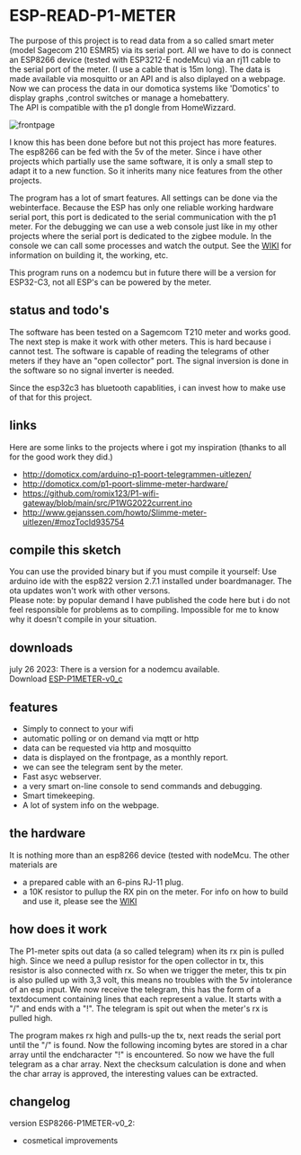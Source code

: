 # ESP-READ-P1-METER

The purpose of this project is to read data from a so called smart meter (model Sagecom 210 ESMR5) via its serial port. All we have to do is connect an ESP8266 device (tested with ESP3212-E nodeMcu) via an rj11 cable to the serial port of the meter. (I use a cable that is 15m long). The data is made available via mosquitto or an API and is also diplayed on a webpage.  Now we can process the data in our domotica systems like 'Domotics' to display graphs ,control switches or manage a homebattery.<br>The API is compatible with the p1 dongle from HomeWizzard.

![frontpage](https://github.com/patience4711/ESP-READ-P1-METER/assets/12282915/bb65cf1f-f6bf-4e1c-ae48-c379628f3a7a)<br>

I know this has been done before but not this project has more features. The esp8266 can be fed with the 5v of the meter. Since i have other projects which partially use the same software, it is only a small step to adapt it to a new function. So it inherits many nice features from the other projects. 

The program has a lot of smart features. All settings can be done via the webinterface. Because the ESP has only one reliable working hardware serial port, this port is dedicated to the serial communication with the p1 meter. For the debugging we can use a web console just like in my other projects where the serial port is dedicated to the zigbee module. In the console we can call some processes and watch the output. 
See the [WIKI](https://github.com/patience4711/ESP-READ-P1-METER/wiki/GENERAL) for information on building it, the working, etc. 

This program runs on a nodemcu but in future there will be a version for ESP32-C3, not all ESP's can be powered by the meter.

## status and todo's
The software has been tested on a Sagemcom T210 meter and works good.
The next step is make it work with other meters. This is hard because i cannot test. The software is capable of reading the telegrams of other meters if they have an "open collector" port. The signal inversion is done in the software so no signal inverter is needed.

Since the esp32c3 has bluetooth capablities, i can invest how to make use of that for this project.

## links
Here are some links to the projects where i got my inspiration (thanks to all for the good work they did.)
 * http://domoticx.com/arduino-p1-poort-telegrammen-uitlezen/
 * http://domoticx.com/p1-poort-slimme-meter-hardware/
 * https://github.com/romix123/P1-wifi-gateway/blob/main/src/P1WG2022current.ino
 * http://www.gejanssen.com/howto/Slimme-meter-uitlezen/#mozTocId935754

## compile this sketch
You can use the provided binary but if you must compile it yourself: Use arduino ide with the esp822 version 2.7.1 installed under boardmanager. The ota updates won't work with other versons.
<br>Please note: by popular demand I have published the code here but i do not feel responsible for problems as to compiling. Impossible for me to know why it doesn't compile in your situation.

## downloads
july 26 2023: There is a version for a nodemcu available.<br> 
Download [ESP-P1METER-v0_c](https://github.com/patience4711/ESP8266_read_p1meter/blob/main/ESP-P1METER-v0_c.bin)<br>

## features
- Simply to connect to your wifi
- automatic polling or on demand via mqtt or http
- data can be requested via http and mosquitto
- data is displayed on the frontpage, as a monthly report.
- we can see the telegram sent by the meter.
- Fast asyc webserver.
- a very smart on-line console to send commands and debugging.
- Smart timekeeping.
- A lot of system info on the webpage.

## the hardware
It is nothing more than an esp8266 device (tested with nodeMcu. The other materials are
- a prepared cable with an 6-pins RJ-11 plug.
- a 10K resistor to pullup the RX pin on the meter.
For info on how to build and use it, please see the <a href=''>WIKI</a>

## how does it work
The P1-meter spits out data (a so called telegram) when its rx pin is pulled high. Since we need a pullup resistor for the open collector in tx, this resistor is also connected with rx. So when we trigger the meter, this tx pin is also pulled up with 3,3 volt, this means no troubles with the 5v intolerance of an esp input.  We now receive the telegram, this has the form of a textdocument containing lines that each represent a value.
It starts with a "/" and ends with a "!". The telegram is spit out when the meter's rx is pulled high.

The program makes rx high and pulls-up the tx, next reads the serial port until the "/" is found. Now the following incoming bytes are stored in a char array until the endcharacter "!" is encountered. So now we have the full telegram as a char array.
Next the checksum calculation is done and when the char array is approved, the interesting values can be extracted.

## changelog ##
version ESP8266-P1METER-v0_2:
  - cosmetical improvements
